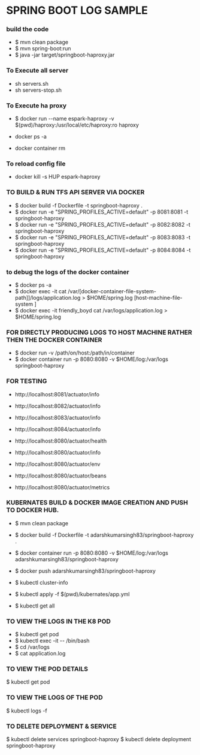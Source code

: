 # SPRING BOOT LOG SAMPLE

### build the code 
* $ mvn clean package 
* $ mvn spring-boot:run
* $ java -jar target/springboot-haproxy.jar

### To Execute all server 
* sh servers.sh 
* sh servers-stop.sh 

### To Execute ha proxy 
* $ docker run --name espark-haproxy -v $(pwd)/haproxy:/usr/local/etc/haproxy:ro haproxy

* docker ps -a 
* docker container rm <continerid>

### To reload config file 
* docker kill -s HUP espark-haproxy


### TO BUILD & RUN TFS API SERVER VIA DOCKER
* $ docker build -f Dockerfile -t springboot-haproxy .
* $ docker run -e "SPRING_PROFILES_ACTIVE=default" -p 8081:8081 -t springboot-haproxy
* $ docker run -e "SPRING_PROFILES_ACTIVE=default" -p 8082:8082 -t springboot-haproxy
* $ docker run -e "SPRING_PROFILES_ACTIVE=default" -p 8083:8083 -t springboot-haproxy
* $ docker run -e "SPRING_PROFILES_ACTIVE=default" -p 8084:8084 -t springboot-haproxy

### to debug the logs of the docker container 
* $ docker ps -a
* $ docker exec -it <docker-container-name> cat /var/[docker-container-file-system-path]]/logs/application.log > $HOME/spring.log [host-machine-file-system ]
* $ docker exec -it friendly_boyd cat /var/logs/application.log > $HOME/spring.log


### FOR DIRECTLY PRODUCING LOGS TO HOST MACHINE RATHER THEN THE DOCKER CONTAINER 
* $ docker run -v /path/on/host:/path/in/container 
* $ docker container run  -p 8080:8080  -v $HOME/log:/var/logs springboot-haproxy


### FOR TESTING 
* http://localhost:8081/actuator/info
* http://localhost:8082/actuator/info
* http://localhost:8083/actuator/info
* http://localhost:8084/actuator/info

* http://localhost:8080/actuator/health
* http://localhost:8080/actuator/info
* http://localhost:8080/actuator/env
* http://localhost:8080/actuator/beans
* http://localhost:8080/actuator/metrics


### KUBERNATES BUILD & DOCKER IMAGE CREATION AND PUSH TO DOCKER HUB.
* $ mvn clean package 
* $ docker build -f Dockerfile -t adarshkumarsingh83/springboot-haproxy .
* $ docker container run  -p 8080:8080  -v $HOME/log:/var/logs adarshkumarsingh83/springboot-haproxy
* $ docker push adarshkumarsingh83/springboot-haproxy

* $ kubectl cluster-info
* $ kubectl apply -f $(pwd)/kubernates/app.yml
* $ kubectl get all

### TO VIEW THE LOGS IN THE K8 POD 
* $ kubectl get pod 
* $ kubectl exec -it <pod-name> -- /bin/bash
* $ cd /var/logs
* $ cat application.log


### TO VIEW THE POD DETAILS
$ kubectl get pod

### TO VIEW THE LOGS OF THE POD
$ kubectl logs <pod-name> -f


### TO DELETE DEPLOYMENT & SERVICE 
$ kubectl delete services springboot-haproxy
$ kubectl delete deployment springboot-haproxy






